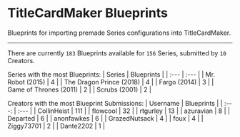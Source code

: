 # TitleCardMaker Blueprints

Blueprints for importing premade Series configurations into TitleCardMaker.

---

There are currently `183` Blueprints available for `156` Series, submitted by `10` Creators.

Series with the most Blueprints:
| Series | Blueprints |
| :--- | :--- |
| Mr. Robot (2015) | 4 |
| The Dragon Prince (2018) | 4 |
| Fargo (2014) | 3 |
| Game of Thrones (2011) | 2 |
| Scrubs (2001) | 2 |

Creators with the most Blueprint Submissions:
| Username | Blueprints |
| :---: | :--- |
| CollinHeist | 111 |
| flowcool | 32 |
| rtgurley | 13 |
| azuravian | 8 |
| Departed | 6 |
| anonfawkes | 6 |
| GrazedNutsack | 4 |
| foux | 4 |
| Ziggy73701 | 2 |
| Dante2202 | 1 |
